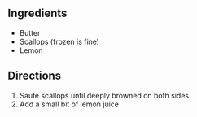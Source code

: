## Ingredients

- Butter
- Scallops (frozen is fine)
- Lemon

## Directions

1. Saute scallops until deeply browned on both sides
2. Add a small bit of lemon juice
